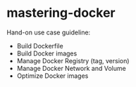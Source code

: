 # mastering-docker

Hand-on use case guideline:

- Build Dockerfile
- Build Docker images
- Manage Docker Registry (tag, version)
- Manage Docker Network and Volume
- Optimize Docker images